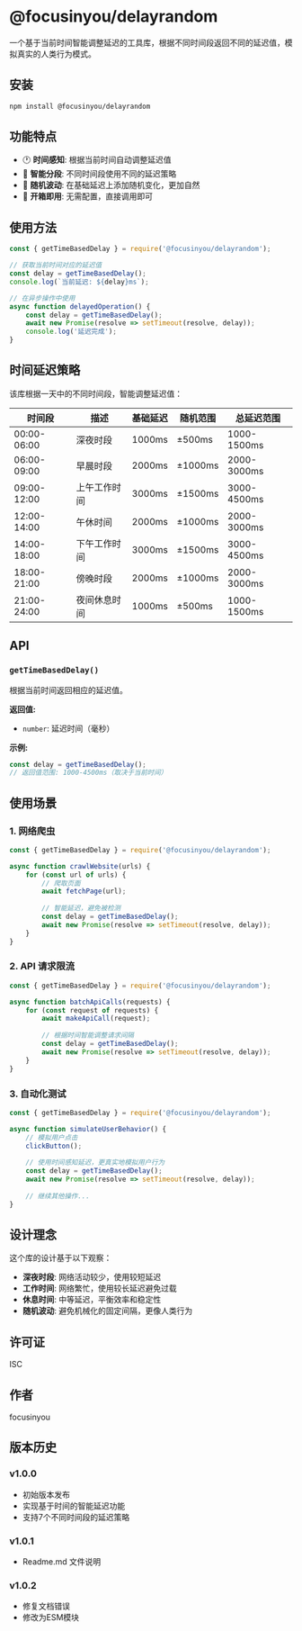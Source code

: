 # @focusinyou/delayrandom

一个基于当前时间智能调整延迟的工具库，根据不同时间段返回不同的延迟值，模拟真实的人类行为模式。

## 安装

```bash
npm install @focusinyou/delayrandom
```

## 功能特点

- 🕐 **时间感知**: 根据当前时间自动调整延迟值
- 🎯 **智能分段**: 不同时间段使用不同的延迟策略
- 🎲 **随机波动**: 在基础延迟上添加随机变化，更加自然
- 🚀 **开箱即用**: 无需配置，直接调用即可

## 使用方法

```javascript
const { getTimeBasedDelay } = require('@focusinyou/delayrandom');

// 获取当前时间对应的延迟值
const delay = getTimeBasedDelay();
console.log(`当前延迟: ${delay}ms`);

// 在异步操作中使用
async function delayedOperation() {
    const delay = getTimeBasedDelay();
    await new Promise(resolve => setTimeout(resolve, delay));
    console.log('延迟完成');
}
```

## 时间延迟策略

该库根据一天中的不同时间段，智能调整延迟值：

| 时间段 | 描述 | 基础延迟 | 随机范围 | 总延迟范围 |
|--------|------|----------|----------|------------|
| 00:00-06:00 | 深夜时段 | 1000ms | ±500ms | 1000-1500ms |
| 06:00-09:00 | 早晨时段 | 2000ms | ±1000ms | 2000-3000ms |
| 09:00-12:00 | 上午工作时间 | 3000ms | ±1500ms | 3000-4500ms |
| 12:00-14:00 | 午休时间 | 2000ms | ±1000ms | 2000-3000ms |
| 14:00-18:00 | 下午工作时间 | 3000ms | ±1500ms | 3000-4500ms |
| 18:00-21:00 | 傍晚时段 | 2000ms | ±1000ms | 2000-3000ms |
| 21:00-24:00 | 夜间休息时间 | 1000ms | ±500ms | 1000-1500ms |

## API

### `getTimeBasedDelay()`

根据当前时间返回相应的延迟值。

**返回值:**
- `number`: 延迟时间（毫秒）

**示例:**
```javascript
const delay = getTimeBasedDelay();
// 返回值范围: 1000-4500ms（取决于当前时间）
```

## 使用场景

### 1. 网络爬虫
```javascript
const { getTimeBasedDelay } = require('@focusinyou/delayrandom');

async function crawlWebsite(urls) {
    for (const url of urls) {
        // 爬取页面
        await fetchPage(url);
        
        // 智能延迟，避免被检测
        const delay = getTimeBasedDelay();
        await new Promise(resolve => setTimeout(resolve, delay));
    }
}
```

### 2. API 请求限流
```javascript
const { getTimeBasedDelay } = require('@focusinyou/delayrandom');

async function batchApiCalls(requests) {
    for (const request of requests) {
        await makeApiCall(request);
        
        // 根据时间智能调整请求间隔
        const delay = getTimeBasedDelay();
        await new Promise(resolve => setTimeout(resolve, delay));
    }
}
```

### 3. 自动化测试
```javascript
const { getTimeBasedDelay } = require('@focusinyou/delayrandom');

async function simulateUserBehavior() {
    // 模拟用户点击
    clickButton();
    
    // 使用时间感知延迟，更真实地模拟用户行为
    const delay = getTimeBasedDelay();
    await new Promise(resolve => setTimeout(resolve, delay));
    
    // 继续其他操作...
}
```

## 设计理念

这个库的设计基于以下观察：

- **深夜时段**: 网络活动较少，使用较短延迟
- **工作时间**: 网络繁忙，使用较长延迟避免过载
- **休息时间**: 中等延迟，平衡效率和稳定性
- **随机波动**: 避免机械化的固定间隔，更像人类行为

## 许可证

ISC

## 作者

focusinyou

## 版本历史

### v1.0.0
- 初始版本发布
- 实现基于时间的智能延迟功能
- 支持7个不同时间段的延迟策略

### v1.0.1
- Readme.md 文件说明

### v1.0.2
- 修复文档错误
- 修改为ESM模块